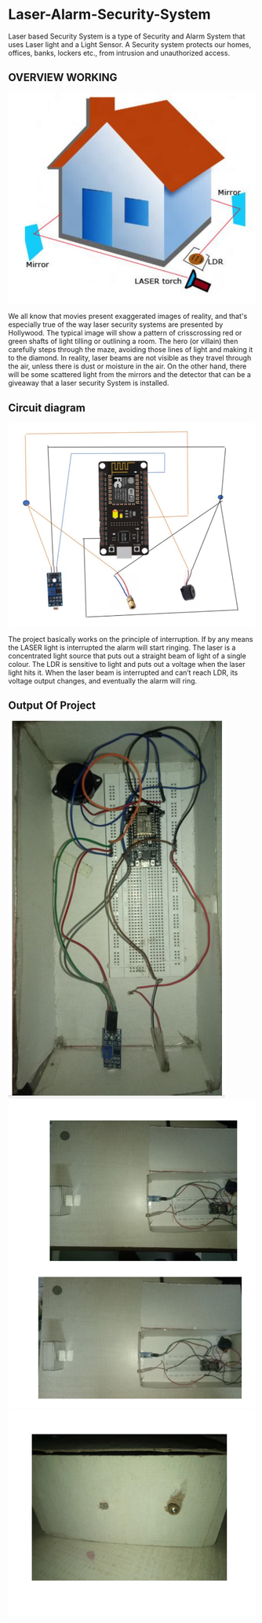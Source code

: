 # Laser-Alarm-Security-System
Laser based Security System is a type of Security and Alarm System that uses Laser light and a Light Sensor. A Security system protects our homes, offices, banks, lockers etc., from intrusion and unauthorized access.

  ## OVERVIEW WORKING 
![image](https://github.com/tavanojirutik/Laser-Alarm-Security-System/blob/main/OVERVIEW%20WORKING%20.png)

We all know that movies present exaggerated images of reality, and that's especially true of the way laser security systems are presented by Hollywood. The typical image will show a pattern of crisscrossing red or green shafts of light tilling or outlining a room. The hero (or villain) then carefully steps through the maze, avoiding those lines of light and making it to the diamond. In reality, laser beams are not visible as they travel through the air, unless there is dust or moisture in the air. On the other hand, there will be some scattered light from the mirrors and the detector that can be a giveaway that a laser security System is installed.



  ## Circuit diagram
![image](https://github.com/tavanojirutik/Laser-Alarm-Security-System/blob/main/Circuit%20diagram.png)

The project basically works on the principle of interruption. If by any means the LASER light is interrupted the alarm will start ringing. The laser is a concentrated light source that puts out a straight beam of light of a single colour. The LDR is sensitive to light and puts out a voltage when the laser light hits it. When the laser beam is interrupted and can’t reach LDR, its voltage output changes, and eventually the alarm will ring.

  ## Output Of Project
  ![image](https://github.com/tavanojirutik/Laser-Alarm-Security-System/blob/main/Output%201.png)
  ![image](https://github.com/tavanojirutik/Laser-Alarm-Security-System/blob/main/Output%202.png)
  ![image](https://github.com/tavanojirutik/Laser-Alarm-Security-System/blob/main/Output%203.png)




